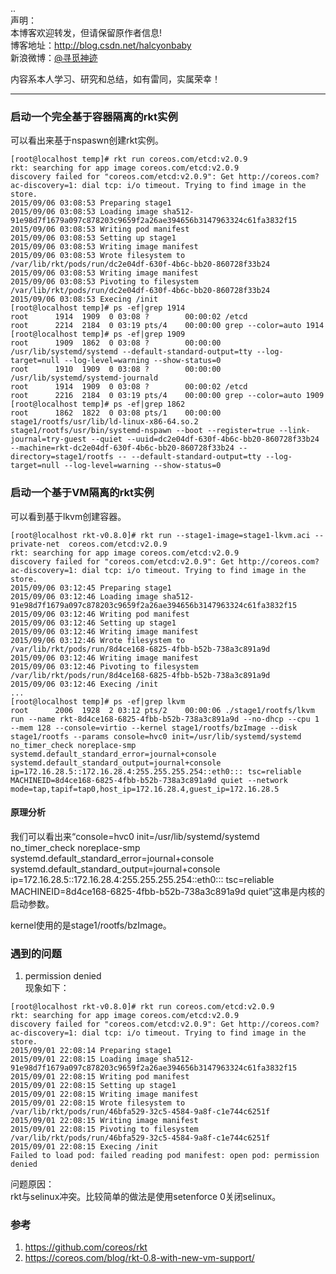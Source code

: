 ..  
声明：   
本博客欢迎转发，但请保留原作者信息!   
博客地址：http://blog.csdn.net/halcyonbaby   
新浪微博：[@寻觅神迹]( www.weibo.com/u/2230330930)

内容系本人学习、研究和总结，如有雷同，实属荣幸！   

-----
### 启动一个完全基于容器隔离的rkt实例
可以看出来基于nspaswn创建rkt实例。  
<pre><code>[root@localhost temp]# rkt run coreos.com/etcd:v2.0.9
rkt: searching for app image coreos.com/etcd:v2.0.9
discovery failed for "coreos.com/etcd:v2.0.9": Get http://coreos.com?ac-discovery=1: dial tcp: i/o timeout. Trying to find image in the store.
2015/09/06 03:08:53 Preparing stage1
2015/09/06 03:08:53 Loading image sha512-91e98d7f1679a097c878203c9659f2a26ae394656b3147963324c61fa3832f15
2015/09/06 03:08:53 Writing pod manifest
2015/09/06 03:08:53 Setting up stage1
2015/09/06 03:08:53 Writing image manifest
2015/09/06 03:08:53 Wrote filesystem to /var/lib/rkt/pods/run/dc2e04df-630f-4b6c-bb20-860728f33b24
2015/09/06 03:08:53 Writing image manifest
2015/09/06 03:08:53 Pivoting to filesystem /var/lib/rkt/pods/run/dc2e04df-630f-4b6c-bb20-860728f33b24
2015/09/06 03:08:53 Execing /init
[root@localhost temp]# ps -ef|grep 1914
root      1914  1909  0 03:08 ?        00:00:02 /etcd
root      2214  2184  0 03:19 pts/4    00:00:00 grep --color=auto 1914
[root@localhost temp]# ps -ef|grep 1909
root      1909  1862  0 03:08 ?        00:00:00 /usr/lib/systemd/systemd --default-standard-output=tty --log-target=null --log-level=warning --show-status=0
root      1910  1909  0 03:08 ?        00:00:00 /usr/lib/systemd/systemd-journald
root      1914  1909  0 03:08 ?        00:00:02 /etcd
root      2216  2184  0 03:19 pts/4    00:00:00 grep --color=auto 1909
[root@localhost temp]# ps -ef|grep 1862
root      1862  1822  0 03:08 pts/1    00:00:00 stage1/rootfs/usr/lib/ld-linux-x86-64.so.2 stage1/rootfs/usr/bin/systemd-nspawn --boot --register=true --link-journal=try-guest --quiet --uuid=dc2e04df-630f-4b6c-bb20-860728f33b24 --machine=rkt-dc2e04df-630f-4b6c-bb20-860728f33b24 --directory=stage1/rootfs -- --default-standard-output=tty --log-target=null --log-level=warning --show-status=0
</code></pre>

### 启动一个基于VM隔离的rkt实例
可以看到基于lkvm创建容器。
<pre><code>[root@localhost rkt-v0.8.0]# rkt run --stage1-image=stage1-lkvm.aci --private-net  coreos.com/etcd:v2.0.9
rkt: searching for app image coreos.com/etcd:v2.0.9
discovery failed for "coreos.com/etcd:v2.0.9": Get http://coreos.com?ac-discovery=1: dial tcp: i/o timeout. Trying to find image in the store.
2015/09/06 03:12:45 Preparing stage1
2015/09/06 03:12:46 Loading image sha512-91e98d7f1679a097c878203c9659f2a26ae394656b3147963324c61fa3832f15
2015/09/06 03:12:46 Writing pod manifest
2015/09/06 03:12:46 Setting up stage1
2015/09/06 03:12:46 Writing image manifest
2015/09/06 03:12:46 Wrote filesystem to /var/lib/rkt/pods/run/8d4ce168-6825-4fbb-b52b-738a3c891a9d
2015/09/06 03:12:46 Writing image manifest
2015/09/06 03:12:46 Pivoting to filesystem /var/lib/rkt/pods/run/8d4ce168-6825-4fbb-b52b-738a3c891a9d
2015/09/06 03:12:46 Execing /init
...
[root@localhost temp]# ps -ef|grep lkvm
root      2006  1928  2 03:12 pts/2    00:00:06 ./stage1/rootfs/lkvm run --name rkt-8d4ce168-6825-4fbb-b52b-738a3c891a9d --no-dhcp --cpu 1 --mem 128 --console=virtio --kernel stage1/rootfs/bzImage --disk stage1/rootfs --params console=hvc0 init=/usr/lib/systemd/systemd no_timer_check noreplace-smp systemd.default_standard_error=journal+console systemd.default_standard_output=journal+console ip=172.16.28.5::172.16.28.4:255.255.255.254::eth0::: tsc=reliable MACHINEID=8d4ce168-6825-4fbb-b52b-738a3c891a9d quiet --network mode=tap,tapif=tap0,host_ip=172.16.28.4,guest_ip=172.16.28.5
</code></pre>

#### 原理分析
我们可以看出来“console=hvc0 init=/usr/lib/systemd/systemd no_timer_check noreplace-smp systemd.default_standard_error=journal+console systemd.default_standard_output=journal+console ip=172.16.28.5::172.16.28.4:255.255.255.254::eth0::: tsc=reliable MACHINEID=8d4ce168-6825-4fbb-b52b-738a3c891a9d quiet”这串是内核的启动参数。   

kernel使用的是stage1/rootfs/bzImage。    


### 遇到的问题 
1. permission denied   
现象如下：  
<pre><code>[root@localhost rkt-v0.8.0]# rkt run coreos.com/etcd:v2.0.9
rkt: searching for app image coreos.com/etcd:v2.0.9
discovery failed for "coreos.com/etcd:v2.0.9": Get http://coreos.com?ac-discovery=1: dial tcp: i/o timeout. Trying to find image in the store.
2015/09/01 22:08:14 Preparing stage1
2015/09/01 22:08:15 Loading image sha512-91e98d7f1679a097c878203c9659f2a26ae394656b3147963324c61fa3832f15
2015/09/01 22:08:15 Writing pod manifest
2015/09/01 22:08:15 Setting up stage1
2015/09/01 22:08:15 Writing image manifest
2015/09/01 22:08:15 Wrote filesystem to /var/lib/rkt/pods/run/46bfa529-32c5-4584-9a8f-c1e744c6251f
2015/09/01 22:08:15 Writing image manifest
2015/09/01 22:08:15 Pivoting to filesystem /var/lib/rkt/pods/run/46bfa529-32c5-4584-9a8f-c1e744c6251f
2015/09/01 22:08:15 Execing /init
Failed to load pod: failed reading pod manifest: open pod: permission denied
</code></pre>
问题原因：  
rkt与selinux冲突。比较简单的做法是使用setenforce 0关闭selinux。   

### 参考
1. https://github.com/coreos/rkt
2. https://coreos.com/blog/rkt-0.8-with-new-vm-support/


